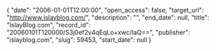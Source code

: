 {
  "date": "2006-01-01T12:00:00", 
  "open_access": false, 
  "target_url": "http://www.islayblog.com/", 
  "description": "", 
  "end_date": null, 
  "title": "IslayBlog.com", 
  "record_id": "20060101T120000/S3j0ef2v4qEqLo+xwc/IaQ==", 
  "publisher": "islayblog.com", 
  "slug": 59453, 
  "start_date": null
}

